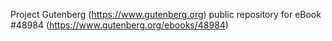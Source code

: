 Project Gutenberg (https://www.gutenberg.org) public repository for eBook #48984 (https://www.gutenberg.org/ebooks/48984)
